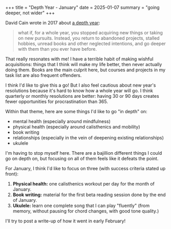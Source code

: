 +++
title = "Depth Year - January"
date = 2025-01-07
summary = "going deeper, not wider"
+++

David Cain wrote in 2017 about [a depth year](https://www.raptitude.com/2017/12/go-deeper-not-wider/):

> what if, for a whole year, you stopped acquiring new things or taking on new pursuits. Instead, you return to abandoned projects, stalled hobbies, unread books and other neglected intentions, and go deeper with them than you ever have before.

That really resonates with me! I have a terrible habit of making wishful acquisitions: things that I think will make my life better, then never actually doing them. Books are the main culprit here, but courses and projects in my task list are also frequent offenders.

<!-- more -->

I think I'd like to give this a go! But I also feel cautious about new year's resolutions because it's hard to know how a whole year will go. I think quarterly or monthly resolutions are better: having 30 or 90 days creates fewer opportunities for procrastination than 365.

Within that theme, here are some things I'd like to go "in depth" on:

- mental health (especially around mindfulness)
- physical health (especially around calisthenics and mobility)
- book writing
- relationships (especially in the vein of deepening existing relationships)
- ukulele

I'm having to stop myself here. There are a bajillion different things I could go on depth on, but focusing on all of them feels like it defeats the point.

For January, I think I'd like to focus on three (with success criteria stated up front):

1. **Physical health:** one calisthenics workout per day for the month of January.
2. **Book writing:** material for the first beta reading session done by the end of January.
3. **Ukulele:** learn one complete song that I can play "fluently" (from memory, without pausing for chord changes, with good tone quality.)

I'll try to post a write-up of how it went in early February!
